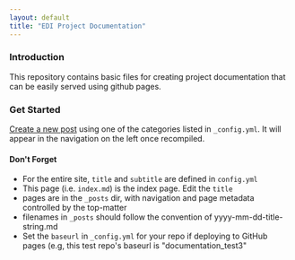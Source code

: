 ```yaml
---
layout: default
title: "EDI Project Documentation"
---
```

### Introduction
This repository contains basic files for creating project documentation that can be easily served using github pages. 


### Get Started

[Create a new post](http://jekyllrb.com/docs/posts/) using one of the categories listed in `_config.yml`. It will appear in the navigation on the left once recompiled. 



#### Don't Forget

- For the entire site, `title` and `subtitle` are defined in `config.yml` 
- This page (i.e. `index.md`) is the index page. Edit the `title`
- pages are in the `_posts` dir, with navigation and page metadata controlled by the top-matter
- filenames in `_posts` should follow the convention of yyyy-mm-dd-title-string.md
- Set the `baseurl` in `_config.yml` for your repo if deploying to GitHub pages (e.g, this test repo's baseurl is "documentation_test3"
